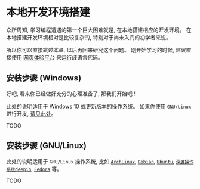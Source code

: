 # 本地开发环境搭建

众所周知, 学习编程遭遇的第一个巨大困难就是, 在本地搭建相应的开发环境。
在本地搭建开发环境相对是比较复杂的, 特别对于尚未入门的初学者来说。

所以你可以直接跳过本章, 以后再回来研究这个问题。
刚开始学习的时候, 建议直接使用 [网页体验平台](./1_网页体验平台.md) 来运行歧语言代码。


## 安装步骤 (Windows)

好吧, 看来你已经做好充分的心理准备了, 那我们开始吧 !

此处的说明适用于 Windows 10 或更新版本的操作系统。
如果你使用 `GNU/Linux` 进行开发, [请见此处](#安装步骤-gnulinux)。

TODO


## 安装步骤 (GNU/Linux)

此处的说明适用于 `GNU/Linux` 操作系统,
比如 [`ArchLinux`](https://archlinux.org/),
[`Debian`](https://www.debian.org/),
[`Ubuntu`](https://ubuntu.com/desktop),
[`深度操作系统deepin`](https://www.deepin.org/index/zh),
[`Fedora`](https://www.fedoraproject.org/)
等。

TODO

